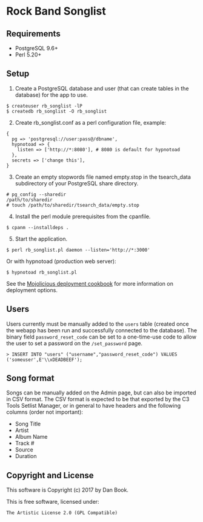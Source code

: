 # Rock Band Songlist

## Requirements

* PostgreSQL 9.6+
* Perl 5.20+

## Setup

1. Create a PostgreSQL database and user (that can create tables in the database) for the app to use. 

```
$ createuser rb_songlist -lP
$ createdb rb_songlist -O rb_songlist
```

2. Create rb_songlist.conf as a perl configuration file, example:

```
{
  pg => 'postgresql://user:pass@/dbname',
  hypnotoad => {
    listen => ['http://*:8080'], # 8080 is default for hypnotoad
  },
  secrets => ['change this'],
}
```

3. Create an empty stopwords file named empty.stop in the tsearch_data subdirectory of your PostgreSQL share directory.

```
# pg_config --sharedir
/path/to/sharedir
# touch /path/to/sharedir/tsearch_data/empty.stop
```

4. Install the perl module prerequisites from the cpanfile.

```
$ cpanm --installdeps .
```

5. Start the application.

```
$ perl rb_songlist.pl daemon --listen='http://*:3000'
```

Or with hypnotoad (production web server):

```
$ hypnotoad rb_songlist.pl
```

See the [Mojolicious deployment cookbook](https://metacpan.org/pod/Mojolicious::Guides::Cookbook#DEPLOYMENT) for more information on deployment options.

## Users

Users currently must be manually added to the `users` table (created once the webapp has been run and successfully connected to the database).
The binary field `password_reset_code` can be set to a one-time-use code to allow the user to set a password on the `/set_password` page.

```
> INSERT INTO "users" ("username","password_reset_code") VALUES ('someuser',E'\\xDEADBEEF');
```

## Song format

Songs can be manually added on the Admin page, but can also be imported in CSV format.
The CSV format is expected to be that exported by the C3 Tools Setlist Manager, or in general to have headers and the following columns (order not important):
* Song Title
* Artist
* Album Name
* Track #
* Source
* Duration

## Copyright and License

This software is Copyright (c) 2017 by Dan Book.

This is free software, licensed under:

    The Artistic License 2.0 (GPL Compatible)
